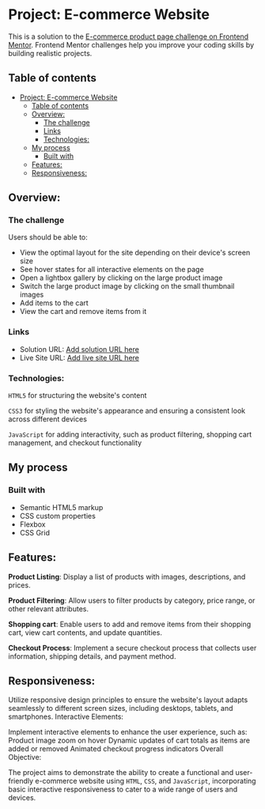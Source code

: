 # Project: E-commerce Website

This is a solution to the [E-commerce product page challenge on Frontend Mentor](https://www.frontendmentor.io/challenges/ecommerce-product-page-UPsZ9MJp6). Frontend Mentor challenges help you improve your coding skills by building realistic projects.

## Table of contents

- [Project: E-commerce Website](#project-e-commerce-website)
  - [Table of contents](#table-of-contents)
  - [Overview:](#overview)
    - [The challenge](#the-challenge)
    - [Links](#links)
    - [Technologies:](#technologies)
  - [My process](#my-process)
    - [Built with](#built-with)
  - [Features:](#features)
  - [Responsiveness:](#responsiveness)

## Overview:

### The challenge

Users should be able to:

- View the optimal layout for the site depending on their device's screen size
- See hover states for all interactive elements on the page
- Open a lightbox gallery by clicking on the large product image
- Switch the large product image by clicking on the small thumbnail images
- Add items to the cart
- View the cart and remove items from it

### Links

- Solution URL: [Add solution URL here](https://your-solution-url.com)
- Live Site URL: [Add live site URL here](https://your-live-site-url.com)


### Technologies:

`HTML5` for structuring the website's content

`CSS3` for styling the website's appearance and ensuring a consistent look across different devices

`JavaScript` for adding interactivity, such as product filtering, shopping cart management, and checkout functionality


## My process

### Built with

- Semantic HTML5 markup
- CSS custom properties
- Flexbox
- CSS Grid

## Features:

****Product Listing****: Display a list of products with images, descriptions, and prices.

**Product Filtering**: Allow users to filter products by category, price range, or other relevant attributes.

**Shopping cart**: Enable users to add and remove items from their shopping cart, view cart contents, and update quantities.

**Checkout Process**: Implement a secure checkout process that collects user information, shipping details, and payment method.

## Responsiveness:

Utilize responsive design principles to ensure the website's layout adapts seamlessly to different screen sizes, including desktops, tablets, and smartphones.
Interactive Elements:

Implement interactive elements to enhance the user experience, such as:
Product image zoom on hover
Dynamic updates of cart totals as items are added or removed
Animated checkout progress indicators
Overall Objective:

The project aims to demonstrate the ability to create a functional and user-friendly e-commerce website using `HTML`, `CSS`, and `JavaScript`, incorporating basic interactive responsiveness to cater to a wide range of users and devices.